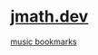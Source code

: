 # [jmath.dev](https://jmath.dev)

[music bookmarks](https://www.youtube.com/playlist?list=PLP7qiRflB78RVZXoXKYh3-kTpfRF9zvXg])
